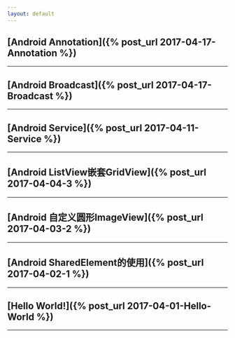 ```yaml
---
layout: default
---
```


## [Android Annotation]({% post_url 2017-04-17-Annotation %})

---

## [Android Broadcast]({% post_url 2017-04-17-Broadcast %})

---


## [Android Service]({% post_url 2017-04-11-Service %})

---

## [Android ListView嵌套GridView]({% post_url 2017-04-04-3 %})

---

## [Android 自定义圆形ImageView]({% post_url 2017-04-03-2 %})

---

## [Android SharedElement的使用]({% post_url 2017-04-02-1 %})

---

## [Hello World!]({% post_url 2017-04-01-Hello-World %})

---



<br />
<br />
<br />
